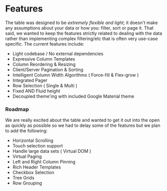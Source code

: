 # Features
The table was designed to be *extremely flexible and light*; it doesn't make any assumptions about your data or how you: filter, sort or page it. That said, we wanted to keep the features strictly related to dealing with the data rather than implementing complex filtering/etc that is often very use-case specific. The current features include:

- Light codebase / No external dependencies
- Expressive Column Templates
- Column Reordering & Resizing
- Client/Server Pagination & Sorting
- Intelligent Column Width Algorithms ( Force-fill & Flex-grow )
- Integrated Pager
- Row Selection ( Single & Multi )
- Fixed AND Fluid height
- Decoupled theme'ing with included Google Material theme

### Roadmap
We are really excited about the table and wanted to get it out into the open as quickly as possible so we had to delay some of the features but we plan to add the following:

- Horizontal Scrolling
- Touch selection support
- Handle large data sets ( Virtual DOM )
- Virtual Paging
- Left and Right Column Pinning
- Rich Header Templates
- Checkbox Selection
- Tree Grids
- Row Grouping
